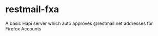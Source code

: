 # restmail-fxa
A basic Hapi server which auto approves @restmail.net addresses for Firefox Accounts
